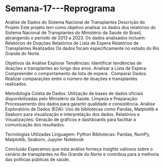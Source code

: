 # Semana-17---Reprograma
Análise de Dados do Sistema Nacional de Transplantes
Descrição do Projeto
Este projeto tem como objetivo analisar os dados dos relatórios do Sistema Nacional de Transplantes do Ministério da Saúde do Brasil, abrangendo o período de 2013 a 2023.
Os dados analisados incluem:
Relatórios de Doações
Relatórios de Lista de Espera
Relatórios de Transplantes Realizados
Os dados focam especificamente no estado do Rio Grande do Norte. 

Objetivos da Análise
Explorar Tendências: Identificar tendências de doações e transplantes ao longo dos anos.
Analisar a Lista de Espera: Compreender o comportamento da lista de espera .
Comparar Dados: Realizar comparações entre o número de doações e transplantes realizados.

Metodologia
Coleta de Dados: Utilização de bases de dados oficiais disponibilizadas pelo Ministério da Saúde.
Limpeza e Preparação: Processamento dos dados para garantir qualidade e consistência.
Análise Exploratório de Dados (EDA): Uso de bibliotecas como Pandas, Matplotlib e Seaborn para visualização e interpretação dos dados.
Relatórios e Visualizações: Geração de gráficos e dashboards para facilitar a comunicação dos resultados.

Tecnologias Utilizadas
Linguagem: Python
Bibliotecas: Pandas, NumPy, Matplotlib, Seaborn, Jupyter Notebook

Conclusão
Esperamos que esta análise forneça insights valiosos sobre o cenário de transplantes no Rio Grande do Norte e contribua para a melhoria das políticas públicas de saúde.

